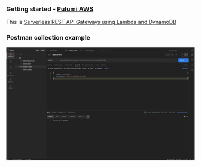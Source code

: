 ### Getting started - [Pulumi AWS](https://www.pulumi.com/docs/get-started/aws/begin/)

This is [Serverless REST API Gateways using Lambda and DynamoDB](https://www.pulumi.com/docs/tutorials/aws/rest-api/)

### Postman collection example

![Postman collection](/images/postman.png?raw=true)
